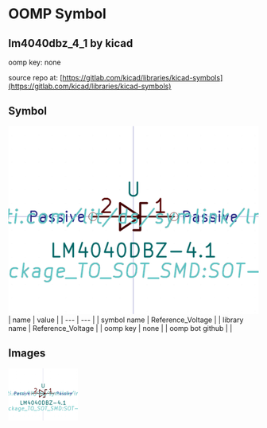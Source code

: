 # OOMP Symbol  
## lm4040dbz_4_1  by kicad  
  
oomp key: none  
  
source repo at: [https://gitlab.com/kicad/libraries/kicad-symbols](https://gitlab.com/kicad/libraries/kicad-symbols)  
## Symbol  
  
[![working.png](working_600.png)](working.png)  
| name | value | 
| --- | --- | 
| symbol name | Reference_Voltage | 
| library name | Reference_Voltage | 
| oomp key | none | 
| oomp bot github |  | 
## Images  
  
[![working.png](working_140.png)](working.png)  
